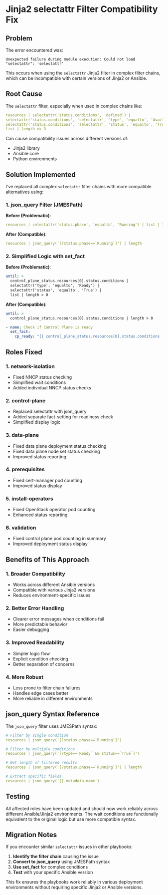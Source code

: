 # Jinja2 selectattr Filter Compatibility Fix

## Problem

The error encountered was:
```
Unexpected failure during module execution: Could not load "selectattr": 'selectattr'
```

This occurs when using the `selectattr` Jinja2 filter in complex filter chains, which can be incompatible with certain versions of Jinja2 or Ansible.

## Root Cause

The `selectattr` filter, especially when used in complex chains like:
```yaml
resources | selectattr('status.conditions', 'defined') | 
selectattr('status.conditions', 'selectattr', 'type', 'equalto', 'Available') |
selectattr('status.conditions', 'selectattr', 'status', 'equalto', 'True') |
list | length >= 3
```

Can cause compatibility issues across different versions of:
- Jinja2 library
- Ansible core
- Python environments

## Solution Implemented

I've replaced all complex `selectattr` filter chains with more compatible alternatives using:

### 1. json_query Filter (JMESPath)

**Before (Problematic)**:
```yaml
resources | selectattr('status.phase', 'equalto', 'Running') | list | length
```

**After (Compatible)**:
```yaml
resources | json_query('[?status.phase==`Running`]') | length
```

### 2. Simplified Logic with set_fact

**Before (Problematic)**:
```yaml
until: >
  control_plane_status.resources[0].status.conditions | 
  selectattr('type', 'equalto', 'Ready') |
  selectattr('status', 'equalto', 'True') |
  list | length > 0
```

**After (Compatible)**:
```yaml
until: >
  control_plane_status.resources[0].status.conditions | length > 0

- name: Check if Control Plane is ready
  set_fact:
    cp_ready: "{{ control_plane_status.resources[0].status.conditions | json_query('[?type==`Ready` && status==`True`]') | length > 0 }}"
```

## Roles Fixed

### 1. network-isolation
- Fixed NNCP status checking
- Simplified wait conditions
- Added individual NNCP status checks

### 2. control-plane  
- Replaced selectattr with json_query
- Added separate fact-setting for readiness check
- Simplified display logic

### 3. data-plane
- Fixed data plane deployment status checking
- Fixed data plane node set status checking  
- Improved status reporting

### 4. prerequisites
- Fixed cert-manager pod counting
- Improved status display

### 5. install-operators
- Fixed OpenStack operator pod counting
- Enhanced status reporting

### 6. validation
- Fixed control plane pod counting in summary
- Improved deployment status display

## Benefits of This Approach

### 1. **Broader Compatibility**
- Works across different Ansible versions
- Compatible with various Jinja2 versions
- Reduces environment-specific issues

### 2. **Better Error Handling**
- Clearer error messages when conditions fail
- More predictable behavior
- Easier debugging

### 3. **Improved Readability**
- Simpler logic flow
- Explicit condition checking
- Better separation of concerns

### 4. **More Robust**
- Less prone to filter chain failures
- Handles edge cases better
- More reliable in different environments

## json_query Syntax Reference

The `json_query` filter uses JMESPath syntax:

```yaml
# Filter by single condition
resources | json_query('[?status.phase==`Running`]')

# Filter by multiple conditions  
resources | json_query('[?type==`Ready` && status==`True`]')

# Get length of filtered results
resources | json_query('[?status.phase==`Running`]') | length

# Extract specific fields
resources | json_query('[].metadata.name')
```

## Testing

All affected roles have been updated and should now work reliably across different Ansible/Jinja2 environments. The wait conditions are functionally equivalent to the original logic but use more compatible syntax.

## Migration Notes

If you encounter similar `selectattr` issues in other playbooks:

1. **Identify the filter chain** causing the issue
2. **Convert to json_query** using JMESPath syntax
3. **Use set_fact** for complex conditions
4. **Test** with your specific Ansible version

This fix ensures the playbooks work reliably in various deployment environments without requiring specific Jinja2 or Ansible versions.
